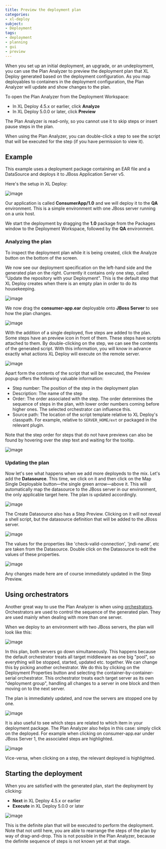 ```yaml
---
title: Preview the deployment plan
categories:
- xl-deploy
subject:
- Deployment
tags:
- deployment
- planning
- gui
- preview
---
```


When you set up an initial deployment, an upgrade, or an undeployment, you can use the Plan Analyzer to preview the deployment plan that XL Deploy generated based on the deployment configuration. As you map deployables to containers in the deployment configuration, the Plan Analyzer will update and show changes to the plan.

To open the Plan Analyzer from the Deployment Workspace:

* In XL Deploy 4.5.x or earlier, click **Analyze**
* In XL Deploy 5.0.0 or later, click **Preview**

The Plan Analyzer is read-only, so you cannot use it to skip steps or insert pause steps in the plan.

When using the Plan Analyzer, you can double-click a step to see the script that will be executed for the step (if you have permission to view it).

## Example

This example uses a deployment package containing an EAR file and a DataSource and deploys it to JBoss Application Server v5.

Here's the setup in XL Deploy:

![image](images/planalyzer-setup.png)

Our application is called **ConsumerApp/1.0** and we will deploy it to the **QA** environment. This is a simple environment with one JBoss server running on a unix host.

We start the deployment by dragging the **1.0** package from the Packages window to the Deployment Workspace, followed by the **QA** environment. 

### Analyzing the plan

To inspect the deployment plan while it is being created, click the Analyze button on the bottom of the screen.

We now see our deployment specification on the left-hand side and the generated plan on the right. Currently it contains only one step, called "Update the repository with your Deployment". This is the default step that XL Deploy creates when there is an empty plan in order to do its housekeeping.

![image](images/planalyzer-emptyplan.png)

We now drag the **consumer-app.ear** deployable onto **JBoss Server** to see how the plan changes.

![image](images/planalyzer-deployear.png)

With the addition of a single deployed, five steps are added to the plan. Some steps have an preview icon in front of them. These steps have scripts attached to them. By double-clicking on the step, we can see the contents of the generated script. With this information, you will know in advance exactly what actions XL Deploy will execute on the remote server.

![image](images/planalyzer-stopjboss.png)

Apart form the contents of the script that will be executed, the Preview popup offers the following valuable information:

 * Step number: The position of the step in the deployment plan
 * Description: The name of the step 
 * Order: The order associated with the step. The order determines the sequence of steps in the plan, with lower order numbers coming before higher ones. The selected orchestrator can influence this. 
 * Source path: The location of the script template relative to XL Deploy's classpath. For example, relative to `SERVER_HOME/ext` or packaged in the relevant plugin.
 
Note that the step order for steps that do not have previews can also be found by hovering over the step text and waiting for the tooltip.

![image](images/planalyzer-tooltip.png)

### Updating the plan

Now let's see what happens when we add more deployeds to the mix. Let's add the **Datasource**. This time, we click on it and then click on the Map Single Deployable button—the single green arrow—above it. This will automatically map the datasource to the JBoss server in our environment, the only applicable target here. The plan is updated accordingly. 

![image](images/planalyzer-createdatasource.png)

The Create Datasource also has a Step Preview. Clicking on it will not reveal a shell script, but the datasource definition that will be added to the JBoss server.

![image](images/planalyzer-datasource.png)

The values for the properties like 'check-valid-connection', 'jndi-name', etc are taken from the Datasource. Double click on the Datasource to edit the values of these properties.

![image](images/planalyzer-editdeployed.png)

Any changes made here are of course immediately updated in the Step Preview.

## Using orchestrators

Another great way to use the Plan Analyzer is when using [orchestrators](http://docs.xebialabs.com/releases/latest/deployit/referencemanual.html#orchestrators). Orchestrators are used to control the sequence of the generated plan. They are used mainly when dealing with more than one server.

When we deploy to an environment with two JBoss servers, the plan will look like this:

![image](images/planalyzer-twoservers.png)

In this plan, both servers go down simultaneously. This happens because the default orchestrator treats all target middleware as one big "pool", so everything will be stopped, started, updated etc. together.  We can change this by picking another orchestrator. We do this by clicking on the Deployment Properties button and selecting the container-by-container-serial orchestrator. This orchestrator treats each target server as its own "deployment group", handling all changes to a server in one block and then moving on to the next server.

The plan is immediately updated, and now the servers are stopped one by one.

![image](images/planalyzer-onebyone.png)

It is also useful to see which steps are related to which item in your deployment package. The Plan Analyzer also helps in this case: simply click on the deployed. For example when clicking on consumer-app.ear under JBoss Server 1, the associated steps are highlighted.

![image](images/planalyzer-clickondeployed.png)

Vice-versa, when clicking on a step, the relevant deployed is highlighted.

## Starting the deployment

When you are satisfied with the generated plan, start the deployment by clicking:

* **Next** in XL Deploy 4.5.x or earlier
* **Execute** in XL Deploy 5.0.0 or later

![image](images/planalyzer-deploy.png)

This is the definite plan that will be executed to perform the deployment. Note that not until here, you are able to rearrange the steps of the plan by way of drag-and-drop. This is not possible in the Plan Analyzer, because the definite sequence of steps is not known yet at that stage.
